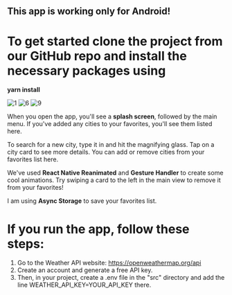 ## This app is working only for **Android**! 
# To get started clone the project from our GitHub repo and install the necessary packages using 
**yarn install**

![1](https://github.com/user-attachments/assets/0eaa107b-0835-463f-9c19-e80d771ac620)
![6](https://github.com/user-attachments/assets/4577584b-9686-4e6a-9b4f-2847a80ffbf2)
![9](https://github.com/user-attachments/assets/c256d140-2b1e-44cf-b896-5dec4cb1e375)


When you open the app, you'll see a **splash screen**, followed by the main menu. 
If you've added any cities to your favorites, you'll see them listed here.

To search for a new city, type it in and hit the magnifying glass. 
Tap on a city card to see more details. 
You can add or remove cities from your favorites list here.

We've used **React Native Reanimated** and **Gesture Handler** to create some cool animations. 
Try swiping a card to the left in the main view to remove it from your favorites!

I am using **Async Storage** to save your favorites list.


# If you run the app, follow these steps:

1. Go to the Weather API website: https://openweathermap.org/api
2. Create an account and generate a free API key.
3. Then, in your project, create a .env file in the "src" directory and add the line WEATHER_API_KEY=YOUR_API_KEY there.
